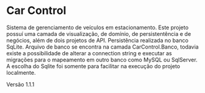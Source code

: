 # Car Control
Sistema de gerenciamento de veículos em estacionamento.
Este projeto possuí uma camada de visualização, de domínio, de persistentência e de negócios, além de dois projetos de API. 
Persistência realizada no banco SqLite. Arquivo de banco se encontra na camada CarControl.Banco, todavia existe a possibilidade de alterar a
connection string e executar as migrações para o mapeamento em outro banco como MySQL ou SqlServer. A escolha do Sqlite foi somente para facilitar na execução do projeto localmente. 


Versão 1.1.1